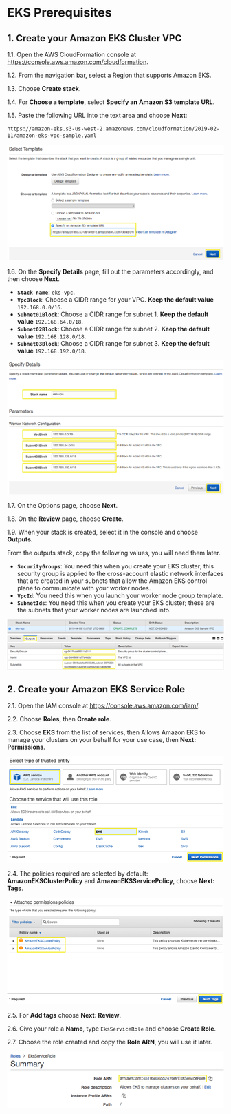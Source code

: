 # EKS Prerequisites

## 1. Create your Amazon EKS Cluster VPC

1.1\. Open the AWS CloudFormation console at https://console.aws.amazon.com/cloudformation.

1.2\. From the navigation bar, select a Region that supports Amazon EKS.

1.3\. Choose **Create stack**.

1.4\. For **Choose a template**, select **Specify an Amazon S3 template URL**.

1.5\. Paste the following URL into the text area and choose **Next**:

```
https://amazon-eks.s3-us-west-2.amazonaws.com/cloudformation/2019-02-11/amazon-eks-vpc-sample.yaml
```

![Select Template](../images/cf-template-s3.png)

1.6\. On the **Specify Details** page, fill out the parameters accordingly, and then choose **Next**.

  * **``Stack name``**: `eks-vpc`.
  * **``VpcBlock``**: Choose a CIDR range for your VPC. **Keep the default value** `192.168.0.0/16`.
  * **``Subnet01Block``**: Choose a CIDR range for subnet 1. **Keep the default value** `192.168.64.0/18`.
  * **``Subnet02Block``**: Choose a CIDR range for subnet 2. **Keep the default value** `192.168.128.0/18`.
  * **``Subnet03Block``**: Choose a CIDR range for subnet 3. **Keep the default value** `192.168.192.0/18`.

![Specify Details](../images/cf-details.png)

1.7\. On the Options page, choose **Next**.

1.8\. On the **Review** page, choose **Create**.

1.9\. When your stack is created, select it in the console and choose **Outputs**.

From the outputs stack, copy the following values, you will need them later.

  * **``SecurityGroups``**: You need this when you create your EKS cluster; this security group is applied to the cross-account elastic network interfaces that are created in your subnets that allow the Amazon EKS control plane to communicate with your worker nodes.
  * **``VpcId``**: You need this when you launch your worker node group template.
  * **``SubnetIds``**: You need this when you create your EKS cluster; these are the subnets that your worker nodes are launched into.

![Outputs](../images/cf-outputs.png)

## 2. Create your Amazon EKS Service Role

2.1\. Open the IAM console at https://console.aws.amazon.com/iam/.

2.2\. Choose **Roles**, then **Create role**.

2.3\. Choose **EKS** from the list of services, then Allows Amazon EKS to manage your clusters on your behalf for your use case, then **Next: Permissions**.

![Select Service Role](../images/iam-role-service.png)

2.4\. The policies required are selected by default: **AmazonEKSClusterPolicy** and **AmazonEKSServicePolicy**, choose **Next: Tags**.

![Role Policies](../images/iam-role-policies.png)

2.5\. For **Add tags** choose **Next: Review**.

2.6\. Give your role a **Name**, type `EksServiceRole` and choose **Create Role**.

2.7\. Choose the role created and copy the **Role ARN**, you will use it later.

![Role ARN](../images/iam-copy-arn-role.png)